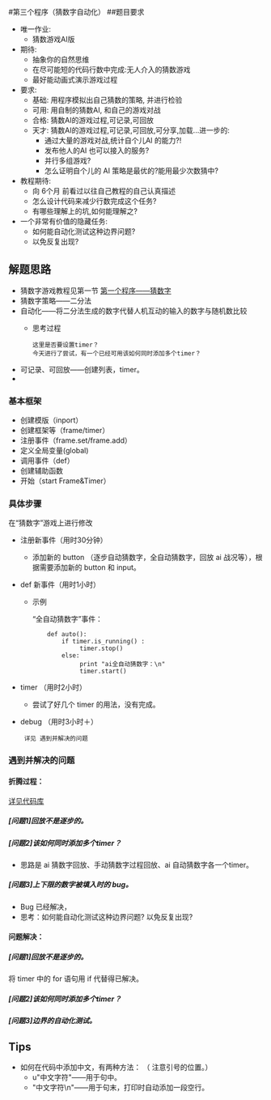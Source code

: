#第三个程序（猜数字自动化）
##题目要求 
- 唯一作业:
    + 猜数游戏AI版
- 期待:
    + 抽象你的自然思维
    + 在尽可能短的代码行数中完成:无人介入的猜数游戏
    + 最好能动画式演示游戏过程
- 要求:
    + 基础: 用程序模拟出自己猜数的策略, 并进行检验
    + 可用: 用自制的猜数AI, 和自己的游戏对战
    + 合格: 猜数AI的游戏过程,可记录,可回放
    + 天才: 猜数AI的游戏过程,可记录,可回放,可分享,加载...进一步的:
        * 通过大量的游戏对战,统计自个儿AI 的能力?! 
        * 发布他人的AI 也可以接入的服务?
        * 并行多组游戏?
        * 怎么证明自个儿的 AI 策略是最优的?能用最少次数猜中?
- 教程期待:
    + 向 6个月 前看过以往自己教程的自己认真描述
    + 怎么设计代码来减少行数完成这个任务?
    + 有哪些理解上的坑,如何能理解之?
- 一个非常有价值的隐藏任务:
  - 如何能自动化测试这种边界问题?
  - 以免反复出现?
    
    
## 解题思路
* 猜数字游戏教程见第一节 [第一个程序——猜数字](file:///Users/chenfeichi/pythoncamp0/source/part2/2.md)
* 猜数字策略——二分法
* 自动化——将二分法生成的数字代替人机互动的输入的数字与随机数比较
    * 思考过程
              
          这里是否要设置timer？
          今天进行了尝试，有一个已经可用该如何同时添加多个timer？
          
* 可记录、可回放——创建列表，timer。
* 



### 基本框架
  * 创建模版（inport）
  * 创建框架等（frame/timer）
  * 注册事件（frame.set/frame.add）
  * 定义全局变量(global)
  * 调用事件（def）
  * 创建辅助函数
  * 开始（start Frame&Timer）


### 具体步骤
在“猜数字”游戏上进行修改

* 注册新事件（用时30分钟）

   * 添加新的 button （逐步自动猜数字，全自动猜数字，回放 ai 战况等），根据需要添加新的 button 和 input。
   
* def 新事件（用时1小时）
   * 示例
     
     “全自动猜数字”事件：
     
             def auto():
                 if timer.is_running() :
                      timer.stop()
                 else:
                      print "ai全自动猜数字：\n"
                      timer.start()    

* timer （用时2小时）
   
   * 尝试了好几个 timer 的用法，没有完成。
   
   
* debug （用时3小时＋）
   
       详见 遇到并解决的问题

### 遇到并解决的问题
#### 折腾过程：
[详见代码库](https://github.com/cici1989/omooc.py/blob/master/src/iippy-3.py)
##### [问题1]回放不是逐步的。
##### [问题2]该如何同时添加多个timer？
  * 思路是 ai 猜数字回放、手动猜数字过程回放、ai 自动猜数字各一个timer。
  
##### [问题3]上下限的数字被填入时的 bug。  
  * Bug 已经解决，  
  * 思考：如何能自动化测试这种边界问题?
    以免反复出现?
   


#### 问题解决：
##### [问题1]回放不是逐步的。
将 timer 中的 for 语句用 if 代替得已解决。
##### [问题2]该如何同时添加多个timer？

##### [问题3]边界的自动化测试。
  
## Tips
* 如何在代码中添加中文，有两种方法： （ 注意引号的位置。）
     * u"中文字符"——用于句中。
     * "中文字符\n"——用于句末，打印时自动添加一段空行。
        